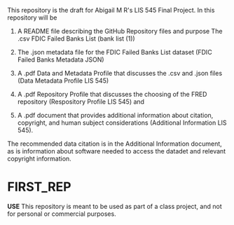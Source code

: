 This repository is the draft for Abigail M R's LIS 545 Final Project.
In this repository will be 

1) A README file describing the GitHub Repository files and purpose The .csv FDIC Failed Banks List (bank list (1))

2) The .json metadata file for the FDIC Failed Banks List dataset (FDIC Failed Banks Metadata JSON)

3) A .pdf Data and Metadata Profile that discusses the .csv and .json files (Data Metadata Profile LIS 545)
  
4) A .pdf Repository Profile that discusses the choosing of the FRED repository (Respository Profile LIS 545) and
  
5) A .pdf document that provides additional information about citation, copyright, and human subject considerations (Additional Information LIS 545).

The recommended data citation is in the Additional Information document, as is information about software needed to access the datadet and relevant copyright information.
# FIRST_REP

**USE**
This repository is meant to be used as part of a class project, and not for personal or commercial purposes.
